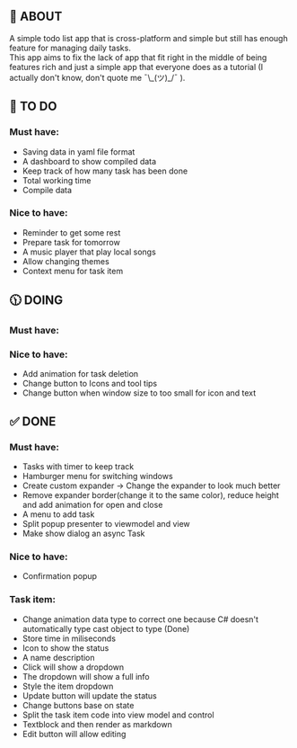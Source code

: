 ## 📖 ABOUT

A simple todo list app that is cross-platform and simple but still has enough feature for managing daily tasks.</br>
This app aims to fix the lack of app that fit right in the middle of being features rich and just a simple app that
everyone does as a tutorial (I actually don't know, don't quote me ¯\\\_(ツ)_/¯ ). </br>

## 🎯 TO DO

### Must have:

- Saving data in yaml file format
- A dashboard to show compiled data
- Keep track of how many task has been done
- Total working time
- Compile data

### Nice to have:

- Reminder to get some rest
- Prepare task for tomorrow
- A music player that play local songs
- Allow changing themes
- Context menu for task item

## 🕦 DOING

### Must have:


### Nice to have:

- Add animation for task deletion
- Change button to Icons and tool tips
- Change button when window size to too small for icon and text

## ✅ DONE

### Must have:

- Tasks with timer to keep track
- Hamburger menu for switching windows
- Create custom expander -> Change the expander to look much better
- Remove expander border(change it to the same color), reduce height and add animation for open and close
- A menu to add task
- Split popup presenter to viewmodel and view
- Make show dialog an async Task

### Nice to have:

- Confirmation popup

### Task item:

- Change animation data type to correct one because C# doesn't automatically type cast object to type (Done)
- Store time in miliseconds
- Icon to show the status
- A name description
- Click will show a dropdown
- The dropdown will show a full info
- Style the item dropdown
- Update button will update the status
- Change buttons base on state
- Split the task item code into view model and control
- Textblock and then render as markdown
- Edit button will allow editing
